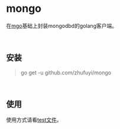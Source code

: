 # mongo
在[mgo](https://github.com/globalsign/mgo)基础上封装mongodbd的golang客户端。

<br>

## 安装

> go get -u github.com/zhufuyi/mongo

<br>

## 使用
使用方式请看[test文件](https://github.com/zhufuyi/mongo/blob/master/mongo_test.go)。
